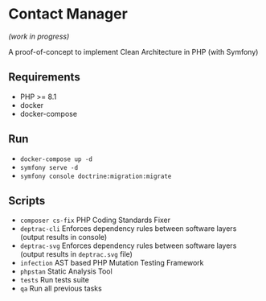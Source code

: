 # Contact Manager

*(work in progress)*

A proof-of-concept to implement Clean Architecture in PHP (with Symfony)

## Requirements

* PHP >= 8.1
* docker
* docker-compose

## Run

* `docker-compose up -d`
* `symfony serve -d`
* `symfony console doctrine:migration:migrate`

## Scripts

* `composer cs-fix` PHP Coding Standards Fixer
* `deptrac-cli` Enforces dependency rules between software layers (output results in console)
* `deptrac-svg` Enforces dependency rules between software layers (output results in `deptrac.svg` file)
* `infection` AST based PHP Mutation Testing Framework
* `phpstan` Static Analysis Tool
* `tests` Run tests suite
* `qa` Run all previous tasks
